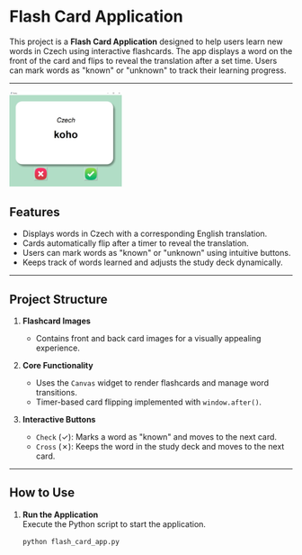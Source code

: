 # Flash Card Application

This project is a **Flash Card Application** designed to help users learn new words in Czech using interactive flashcards. The app displays a word on the front of the card and flips to reveal the translation after a set time. Users can mark words as "known" or "unknown" to track their learning progress.

---
<img src="preview/preview.jpg" alt="Quiz Interface" width="200px">

## Features
- Displays words in Czech with a corresponding English translation.
- Cards automatically flip after a timer to reveal the translation.
- Users can mark words as "known" or "unknown" using intuitive buttons.
- Keeps track of words learned and adjusts the study deck dynamically.

---

## Project Structure
1. **Flashcard Images**
   - Contains front and back card images for a visually appealing experience.

2. **Core Functionality**
   - Uses the `Canvas` widget to render flashcards and manage word transitions.
   - Timer-based card flipping implemented with `window.after()`.

3. **Interactive Buttons**
   - `Check` (✓): Marks a word as "known" and moves to the next card.
   - `Cross` (✗): Keeps the word in the study deck and moves to the next card.

---

## How to Use
1. **Run the Application**  
   Execute the Python script to start the application.  
   ```bash
   python flash_card_app.py
